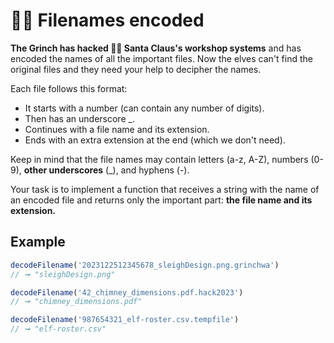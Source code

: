 # 🏴‍☠️ Filenames encoded

**The Grinch has hacked 🏴‍☠️ Santa Claus's workshop systems** and has encoded the names of all the important files. Now the elves can't find the original files and they need your help to decipher the names.

Each file follows this format:

* It starts with a number (can contain any number of digits).
* Then has an underscore _.
* Continues with a file name and its extension.
* Ends with an extra extension at the end (which we don't need).

Keep in mind that the file names may contain letters (a-z, A-Z), numbers (0-9), **other underscores** (_), and hyphens (-).

Your task is to implement a function that receives a string with the name of an encoded file and returns only the important part: **the file name and its extension.**

## Example 

```javascript
decodeFilename('2023122512345678_sleighDesign.png.grinchwa')
// ➞ "sleighDesign.png"

decodeFilename('42_chimney_dimensions.pdf.hack2023')
// ➞ "chimney_dimensions.pdf"

decodeFilename('987654321_elf-roster.csv.tempfile')
// ➞ "elf-roster.csv"
```